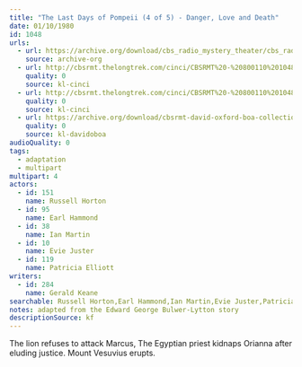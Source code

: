 ```yaml
---
title: "The Last Days of Pompeii (4 of 5) - Danger, Love and Death"
date: 01/10/1980
id: 1048
urls: 
  - url: https://archive.org/download/cbs_radio_mystery_theater/cbs_radio_mystery_theater-1001-1050.zip/cbs_radio_mystery_theater-1001-1050%2Fcbsrmt_1048_the_last_days_of_pompeii_danger_love_and_death.mp3
    source: archive-org
  - url: http://cbsrmt.thelongtrek.com/cinci/CBSRMT%20-%20800110%201048%20The%20Last%20Days%20of%20Pompeii,%20Part%20Four-Danger,%20Love%20and%20Death%20(rr%20800724)_cinci.mp3
    quality: 0
    source: kl-cinci
  - url: http://cbsrmt.thelongtrek.com/cinci/CBSRMT%20-%20800110%201048%20The%20Last%20Days%20of%20Pompeii,%20Part%20Four-Danger,%20Love%20and%20Death%20(rr%20800724)_cinci.mp3
    quality: 0
    source: kl-cinci
  - url: https://archive.org/download/cbsrmt-david-oxford-boa-collection/CBSRMT-800110-1048-repeated-800724-The-Last-Days-of-Pompeii,-Part-4---Danger,-Love-and-Death-(128-44)_WHCU-{BoA}.mp3
    quality: 0
    source: kl-davidoboa
audioQuality: 0
tags: 
  - adaptation
  - multipart
multipart: 4
actors:  
  - id: 151
    name: Russell Horton  
  - id: 95
    name: Earl Hammond  
  - id: 38
    name: Ian Martin  
  - id: 10
    name: Evie Juster  
  - id: 119
    name: Patricia Elliott
writers:  
  - id: 284
    name: Gerald Keane
searchable: Russell Horton,Earl Hammond,Ian Martin,Evie Juster,Patricia Elliott Gerald Keane
notes: adapted from the Edward George Bulwer-Lytton story
descriptionSource: kf
---
```

The lion refuses to attack Marcus, The Egyptian priest kidnaps Orianna after eluding justice. Mount Vesuvius erupts.